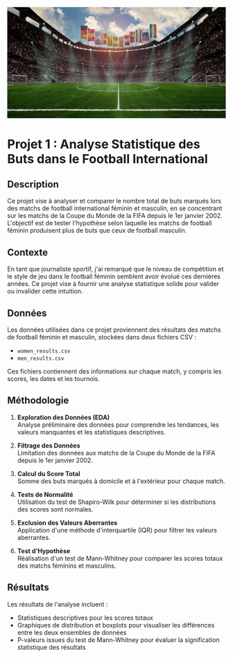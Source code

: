 <img src="https://github.com/y-sm-s/Analyse-Statistique-des-Buts-dans-le-Football-International/blob/64864821c9931e4a58b488435ad38fb2dee39c0a/soccer-pitch.jpg" />

# Projet 1 : Analyse Statistique des Buts dans le Football International

## Description

Ce projet vise à analyser et comparer le nombre total de buts marqués lors des matchs de football international féminin et masculin, en se concentrant sur les matchs de la Coupe du Monde de la FIFA depuis le 1er janvier 2002. L'objectif est de tester l'hypothèse selon laquelle les matchs de football féminin produisent plus de buts que ceux de football masculin.

## Contexte

En tant que journaliste sportif, j'ai remarqué que le niveau de compétition et le style de jeu dans le football féminin semblent avoir évolué ces dernières années. Ce projet vise à fournir une analyse statistique solide pour valider ou invalider cette intuition.

## Données

Les données utilisées dans ce projet proviennent des résultats des matchs de football féminin et masculin, stockées dans deux fichiers CSV :
- `women_results.csv`
- `men_results.csv`

Ces fichiers contiennent des informations sur chaque match, y compris les scores, les dates et les tournois.

## Méthodologie

1. **Exploration des Données (EDA)**  
   Analyse préliminaire des données pour comprendre les tendances, les valeurs manquantes et les statistiques descriptives.

2. **Filtrage des Données**  
   Limitation des données aux matchs de la Coupe du Monde de la FIFA depuis le 1er janvier 2002.

3. **Calcul du Score Total**  
   Somme des buts marqués à domicile et à l'extérieur pour chaque match.

4. **Tests de Normalité**  
   Utilisation du test de Shapiro-Wilk pour déterminer si les distributions des scores sont normales.

5. **Exclusion des Valeurs Aberrantes**  
   Application d'une méthode d'interquartile (IQR) pour filtrer les valeurs aberrantes.

6. **Test d'Hypothèse**  
   Réalisation d'un test de Mann-Whitney pour comparer les scores totaux des matchs féminins et masculins.

## Résultats

Les résultats de l'analyse incluent :
- Statistiques descriptives pour les scores totaux  
- Graphiques de distribution et boxplots pour visualiser les différences entre les deux ensembles de données  
- P-valeurs issues du test de Mann-Whitney pour évaluer la signification statistique des résultats
